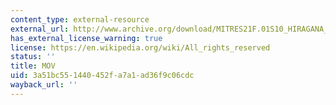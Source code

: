 ```yaml
---
content_type: external-resource
external_url: http://www.archive.org/download/MITRES21F.01S10_HIRAGANA_EXERCISES/1a6.mov
has_external_license_warning: true
license: https://en.wikipedia.org/wiki/All_rights_reserved
status: ''
title: MOV
uid: 3a51bc55-1440-452f-a7a1-ad36f9c06cdc
wayback_url: ''
---
```

